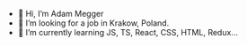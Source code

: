 - 👋 Hi, I’m Adam Megger
- 👀 I’m looking for a job in Krakow, Poland.
- 🌱 I’m currently learning JS, TS, React, CSS, HTML, Redux...

